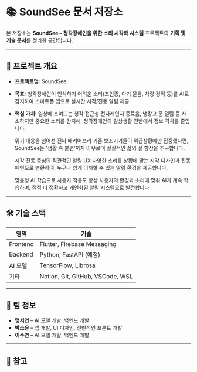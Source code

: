 # 📚 SoundSee 문서 저장소

본 저장소는 **SoundSee – 청각장애인을 위한 소리 시각화 시스템** 프로젝트의 **기획 및 기술 문서**를 정리한 공간입니다.

---

## 🧠 프로젝트 개요

- **프로젝트명:** SoundSee
- **목표:** 청각장애인이 인식하기 어려운 소리(초인종, 아기 울음, 차량 경적 등)를 AI로 감지하여 스마트폰 앱으로 실시간 시각/진동 알림 제공
- **핵심 가치:**
  일상에 스며드는 청각 접근성
전자레인지 종료음, 냉장고 문 열림 등 사소하지만 중요한 소리를 감지해, 청각장애인의 일상생활 전반에서 정보 격차를 줄입니다.

  위기 대응을 넘어선 진짜 배리어프리
기존 보조기기들이 위급상황에만 집중했다면, SoundSee는 '생활 속 불편'까지 아우르며 실질적인 삶의 질 향상을 추구합니다.

  시각·진동 중심의 직관적인 알림 UX
다양한 소리를 상황에 맞는 시각 디자인과 진동 패턴으로 변환하여, 누구나 쉽게 이해할 수 있는 알림 환경을 제공합니다.

  맞춤형 AI 학습으로 사용자 적응도 향상
사용자의 환경과 소리에 맞춰 AI가 계속 학습하며, 점점 더 정확하고 개인화된 알림 시스템으로 발전합니다.

---

## 🛠️ 기술 스택

| 영역       | 기술                         |
|------------|------------------------------|
| Frontend   | Flutter, Firebase Messaging |
| Backend    | Python, FastAPI (예정)       |
| AI 모델    | TensorFlow, Librosa         |
| 기타       | Notion, Git, GitHub, VSCode, WSL     |

---

## 👥 팀 정보

- **맹서연** – AI 모델 개발, 백엔드 개발
- **박소윤** – 앱 개발, UI 디자인, 전반적인 프론트 개발
- **이수연** – AI 모델 개발, 백엔드 개발

---

## 📌 참고

